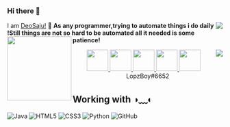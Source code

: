 ### Hi there 👋
  I am [DeoSaju!](http://deosaju.github.io/codead) 👋
  <img align=right src="https://komarev.com/ghpvc/?username=DeoSaju&color=brightgreen">
   <strong>As any programmer,trying to automate things i do daily !Still things are not so hard to be automated all it needed is some patience!</strong>
<img align="left" width="150" height="150" src="https://media.giphy.com/media/3o7btPCcdNniyf0ArS/giphy.gif?raw=true">

<a align="left" href="https://github.com/deosaju/github-readme-stats">
  <img align="right" src="https://github-readme-stats.vercel.app/api/top-langs/?username=DeoSaju&layout=compact&theme=material-palenight" />
</a> 

<p align="center">
  
  <a title="Instagram" href="https://instagram.com/deo_saju">
    <img src="https://cdn3.iconfinder.com/data/icons/logos-and-brands-adobe/512/84_Dev-512.png" width="50" height="50" />
  </a>
  
  <a title="Facebook" href="https://facebook.com/Deo saju">
    <img src="https://cdn.mos.cms.futurecdn.net/uazw6gFQuEC29mxMM55Tpb-1200-80.jpg" width="50" height="50" />
  </a>
 
  <a title="LinkedIn" href="https://www.linkedin.com/in/Deosaju/">
    <img src="https://cdn4.iconfinder.com/data/icons/social-media-and-logos-11/32/Logo_LinkedIn-512.png" width="50" height="50" />
  </a>
  
  <a title="Email" href="mailto:deosaju2260@gmail.com">
    <img src="https://cdn4.iconfinder.com/data/icons/social-media-and-logos-11/32/Logo_Gmail_envelope_letter_email-512.png" width="50" height="50" />
  </a>
  
  <a title="Discord" href="discord.com/LopzBoy#6652">
    <img src="https://cdn4.iconfinder.com/data/icons/social-media-and-logos-11/32/Logo_Gmail_envelope_letter_email-512.png" width="50" height="50" />
  </a>
  LopzBoy#6652
 </p>


## Working with ◑﹏◐
![Java](https://img.shields.io/badge/-Java-007396?style=flat-square&logo=java)
![HTML5](https://img.shields.io/badge/-HTML5-E34F26?style=flat-square&logo=html5&logoColor=white)
![CSS3](https://img.shields.io/badge/-CSS3-1572B6?style=flat-square&logo=css3)
![Python](https://img.shields.io/badge/-Python-ffff47?style=flat-square&logo=python)
![GitHub](https://img.shields.io/badge/-GitHub-181717?style=flat-square&logo=github)


